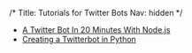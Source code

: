 /*
Title: Tutorials for Twitter Bots
Nav: hidden
*/

- [A Twitter Bot In 20 Minutes With Node.js](http://www.apcoder.com/2013/10/03/twitter-bot-20-minutes-node-js/)
- [Creating a Twitterbot in Python](http://verythorough.tumblr.com/post/101348170234/creating-a-twitterbot-in-python)

